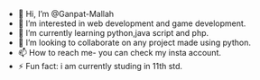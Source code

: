 - 👋 Hi, I’m @Ganpat-Mallah
- 👀 I’m interested in web development and game development. 
- 🌱 I’m currently learning python,java script and php.
- 💞️ I’m looking to collaborate on any project made using python.
- 📫 How to reach me- you can check my insta account.
- ⚡ Fun fact: i am currently studing in 11th std.

<!---
Ganpat-Mallah/Ganpat-Mallah is a ✨ special ✨ repository because its `README.md` (this file) appears on your GitHub profile.
You can click the Preview link to take a look at your changes.
--->
